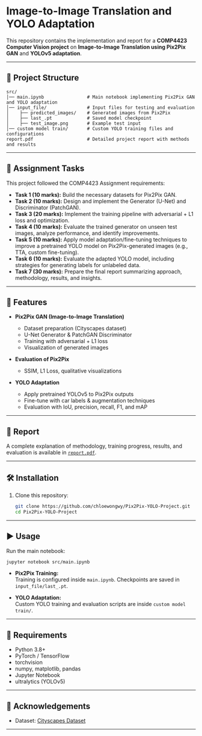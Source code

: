 # Image-to-Image Translation and YOLO Adaptation

This repository contains the implementation and report for a **COMP4423 Computer Vision project** on **Image-to-Image Translation using Pix2Pix GAN** and **YOLOv5 adaptation**.  

---

## 📂 Project Structure

```
src/
│── main.ipynb                # Main notebook implementing Pix2Pix GAN and YOLO adaptation
│── input_file/               # Input files for testing and evaluation
│    ├── predicted_images/    # Generated images from Pix2Pix
│    ├── last_.pt             # Saved model checkpoint
│    ├── test_image.png       # Example test input
│── custom model train/       # Custom YOLO training files and configurations
report.pdf                    # Detailed project report with methods and results
```

---

## 📌 Assignment Tasks

This project followed the COMP4423 Assignment requirements:

- **Task 1 (10 marks):** Build the necessary datasets for Pix2Pix GAN.  
- **Task 2 (10 marks):** Design and implement the Generator (U-Net) and Discriminator (PatchGAN).  
- **Task 3 (20 marks):** Implement the training pipeline with adversarial + L1 loss and optimization.  
- **Task 4 (10 marks):** Evaluate the trained generator on unseen test images, analyze performance, and identify improvements.  
- **Task 5 (10 marks):** Apply model adaptation/fine-tuning techniques to improve a pretrained YOLO model on Pix2Pix-generated images (e.g., TTA, custom fine-tuning).  
- **Task 6 (10 marks):** Evaluate the adapted YOLO model, including strategies for generating labels for unlabeled data.  
- **Task 7 (30 marks):** Prepare the final report summarizing approach, methodology, results, and insights.  

---

## 🚀 Features

- **Pix2Pix GAN (Image-to-Image Translation)**  
  - Dataset preparation (Cityscapes dataset)  
  - U-Net Generator & PatchGAN Discriminator  
  - Training with adversarial + L1 loss  
  - Visualization of generated images  

- **Evaluation of Pix2Pix**  
  - SSIM, L1 Loss, qualitative visualizations  

- **YOLO Adaptation**  
  - Apply pretrained YOLOv5 to Pix2Pix outputs  
  - Fine-tune with car labels & augmentation techniques  
  - Evaluation with IoU, precision, recall, F1, and mAP  

---

## 📖 Report

A complete explanation of methodology, training progress, results, and evaluation is available in [`report.pdf`](./report.pdf).

---

## 🛠 Installation

1. Clone this repository:
   ```bash
   git clone https://github.com/chloewongwy/Pix2Pix-YOLO-Project.git
   cd Pix2Pix-YOLO-Project
   ```

---

## ▶️ Usage

Run the main notebook:
```bash
jupyter notebook src/main.ipynb
```

- **Pix2Pix Training:**  
  Training is configured inside `main.ipynb`. Checkpoints are saved in `input_file/last_.pt`.  

- **YOLO Adaptation:**  
  Custom YOLO training and evaluation scripts are inside `custom model train/`.  

---

## 📌 Requirements

- Python 3.8+  
- PyTorch / TensorFlow  
- torchvision  
- numpy, matplotlib, pandas  
- Jupyter Notebook  
- ultralytics (YOLOv5)  

---

## 📜 Acknowledgements

- Dataset: [Cityscapes Dataset](https://www.cityscapes-dataset.com/)  
---
